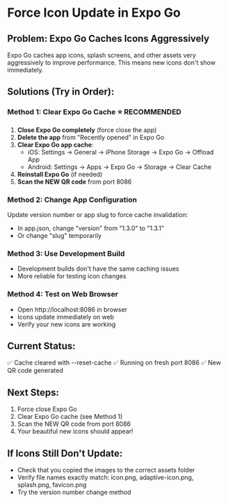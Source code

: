 # Force Icon Update in Expo Go

## Problem: Expo Go Caches Icons Aggressively
Expo Go caches app icons, splash screens, and other assets very aggressively to improve performance. This means new icons don't show immediately.

## Solutions (Try in Order):

### Method 1: Clear Expo Go Cache ⭐ RECOMMENDED
1. **Close Expo Go completely** (force close the app)
2. **Delete the app** from "Recently opened" in Expo Go
3. **Clear Expo Go app cache**:
   - iOS: Settings → General → iPhone Storage → Expo Go → Offload App
   - Android: Settings → Apps → Expo Go → Storage → Clear Cache
4. **Reinstall Expo Go** (if needed)
5. **Scan the NEW QR code** from port 8086

### Method 2: Change App Configuration
Update version number or app slug to force cache invalidation:
- In app.json, change "version" from "1.3.0" to "1.3.1"
- Or change "slug" temporarily

### Method 3: Use Development Build
- Development builds don't have the same caching issues
- More reliable for testing icon changes

### Method 4: Test on Web Browser
- Open http://localhost:8086 in browser
- Icons update immediately on web
- Verify your new icons are working

## Current Status:
✅ Cache cleared with --reset-cache
✅ Running on fresh port 8086
✅ New QR code generated

## Next Steps:
1. Force close Expo Go
2. Clear Expo Go cache (see Method 1)
3. Scan the NEW QR code from port 8086
4. Your beautiful new icons should appear!

## If Icons Still Don't Update:
- Check that you copied the images to the correct assets folder
- Verify file names exactly match: icon.png, adaptive-icon.png, splash.png, favicon.png
- Try the version number change method